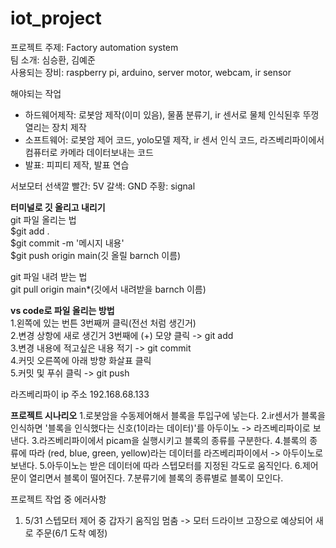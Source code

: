 # iot_project

프로젝트 주제: Factory automation system</br>
팀 소개: 심승환, 김예준</br>
사용되는 장비: raspberry pi, arduino, server motor, webcam, ir sensor</br>

해야되는 작업
- 하드웨어제작: 로봇암 제작(이미 있음), 물품 분류기, ir 센서로 물체 인식된후 뚜껑 열리는 장치 제작
- 소프트웨어: 로봇암 제어 코드, yolo모델 제작, ir 센서 인식 코드, 라즈베리파이에서 컴퓨터로 카메라 데이터보내는 코드
- 발표: 피피티 제작, 발표 연습

서보모터 선색깔
빨간: 5V
갈색: GND
주황: signal


**터미널로 깃 올리고 내리기**</br>
git 파일 올리는 법</br>
$git add . </br>
$git commit -m '메시지 내용' </br>
$git push origin main(깃 올릴 barnch 이름) </br>

git 파일 내려 받는 법 </br>
git pull origin main*(깃에서 내려받을 barnch 이름) </br>

**vs code로 파일 올리는 방법** </br>
1.왼쪽에 있는 번튼 3번째꺼 클릭(전선 처럼 생긴거) </br>
2.변경 상항에 새로 생긴거 3번째에 (+) 모양 클릭 -> git add </br>
3.변경 내용에 적고싶은 내용 적기 -> git commit </br>
4.커밋 오른쪽에 아래 방향 화살표 클릭 </br>
5.커밋 및 푸쉬 클릭 -> git push </br>

라즈베리파이 ip 주소
192.168.68.133

**프로젝트 시나리오**
1.로봇암을 수동제어해서 블록을 투입구에 넣는다.
2.ir센서가 블록을 인식하면 '블록을 인식했다는 신호(1이라는 데이터)'를 아두이노 -> 라즈베리파이로 보낸다.
3.라즈베리파이에서 picam을 실행시키고 블록의 종류를 구분한다.
4.블록의 종류에 따라 (red, blue, green, yellow)라는 데이터를 라즈베리파이에서 -> 아두이노로 보낸다.
5.아두이노는 받은 데이터에 따라 스텝모터를 지정된 각도로 움직인다.
6.제어문이 열리면서 블록이 떨어진다.
7.분류기에 블록의 종류별로 블록이 모인다.

프로젝트 작업 중 에러사항
1. 5/31 스텝모터 제어 중 갑자기 움직임 멈춤
            -> 모터 드라이브 고장으로 예상되어 새로 주문(6/1 도착 예정)
